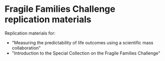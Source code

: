 # Fragile Families Challenge replication materials

Replication materials for:
- "Measuring the predictability of life outcomes using a scientific mass collaboration"
- "Introduction to the Special Collection on the Fragile Families Challenge" 

